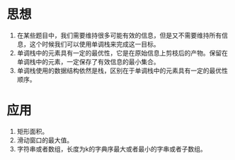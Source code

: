 # 思想
1. 在某些题目中，我们需要维持很多可能有效的信息，但是又不需要维持所有信息，这个时候我们可以使用单调栈来完成这一目标。
2. 单调栈中的元素具有一定的最优性，它是在原始信息上剪枝后的产物。保留在单调栈中的元素，一定保存了有效信息的最小集合。
3. 单调栈使用的数据结构依然是栈，区别在于单调栈中的元素具有一定的最优性顺序。

# 应用
1. 矩形面积。
2. 滑动窗口的最大值。
3. 字符串或者数组，长度为k的字典序最大或者最小的字串或者子数组。
